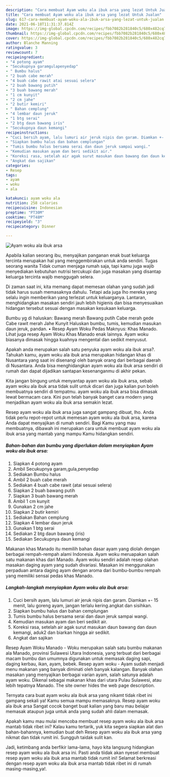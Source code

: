 ```yaml
---
description: "Cara membuat Ayam woku ala ibuk arsa yang lezat Untuk Jualan"
title: "Cara membuat Ayam woku ala ibuk arsa yang lezat Untuk Jualan"
slug: 617-cara-membuat-ayam-woku-ala-ibuk-arsa-yang-lezat-untuk-jualan
date: 2021-06-18T11:31:37.814Z
image: https://img-global.cpcdn.com/recipes/fbb7082b281840c5/680x482cq70/ayam-woku-ala-ibuk-arsa-foto-resep-utama.jpg
thumbnail: https://img-global.cpcdn.com/recipes/fbb7082b281840c5/680x482cq70/ayam-woku-ala-ibuk-arsa-foto-resep-utama.jpg
cover: https://img-global.cpcdn.com/recipes/fbb7082b281840c5/680x482cq70/ayam-woku-ala-ibuk-arsa-foto-resep-utama.jpg
author: Blanche Manning
ratingvalue: 3
reviewcount: 7
recipeingredient:
- "4 potong ayam"
- "Secukupnya garamgulapenyedap"
- " Bumbu halus"
- "2 buah cabe merah"
- "4 buah cabe rawit atai sesuai selera"
- "2 buah bawang putih"
- "3 buah bawang merah"
- "1 cm kunyit"
- "2 cm jahe"
- "2 butir kemiri"
- " Bahan cemplung"
- "4 lembar daun jeruk"
- "1 btg serai"
- "2 btg daun bawang iris"
- "Secukupnya daun kemangi"
recipeinstructions:
- "Cuci bersih ayam, lalu lumuri air jeruk nipis dan garam. Diamkan +- 15 menit, lalu goreng ayam, jangan terlalu kering.angkat dan sisihkan."
- "Siapkan bumbu halus dan bahan cemplungan"
- "Tumis bumbu halus bersama serai dan daun jeruk sampai wangi."
- "Kemudian masukan ayam dan beri sedikit air."
- "Koreksi rasa, setelah air agak surut masukan daun bawang dan daun kemangi, aduk2 dan biarkan hingga air sedikit."
- "Angkat dan sajikan"
categories:
- Resep
tags:
- ayam
- woku
- ala

katakunci: ayam woku ala 
nutrition: 258 calories
recipecuisine: Indonesian
preptime: "PT30M"
cooktime: "PT48M"
recipeyield: "3"
recipecategory: Dinner

---
```



![Ayam woku ala ibuk arsa](https://img-global.cpcdn.com/recipes/fbb7082b281840c5/680x482cq70/ayam-woku-ala-ibuk-arsa-foto-resep-utama.jpg)

Apabila kalian seorang ibu, menyajikan panganan enak buat keluarga tercinta merupakan hal yang menggembirakan untuk anda sendiri. Tugas seorang  wanita Tidak cuman menjaga rumah saja, tapi kamu juga wajib menyediakan kebutuhan nutrisi tercukupi dan juga masakan yang disantap keluarga tercinta wajib menggugah selera.

Di zaman  saat ini, kita memang dapat memesan olahan yang sudah jadi tidak harus susah memasaknya dahulu. Tetapi ada juga lho mereka yang selalu ingin memberikan yang terlezat untuk keluarganya. Lantaran, menghidangkan masakan sendiri jauh lebih higienis dan bisa menyesuaikan hidangan tersebut sesuai dengan masakan kesukaan keluarga. 

Bumbu yg di haluskan: Bawang merah Bawang putih Cabe merah gede Cabe rawit merah Jahe Kunyit Haluskan bumbu, tumis, kemudian masukan daun jeruk, pandan. • Resep Ayam Woku Pedas Maknyus: Khas Manado. Lihat juga resep Ayam Woku Khas Manado enak lainnya. Ayam woku biasanya dimasak hingga kuahnya mengental dan sedikit menyusut.

Apakah anda merupakan salah satu penyuka ayam woku ala ibuk arsa?. Tahukah kamu, ayam woku ala ibuk arsa merupakan hidangan khas di Nusantara yang saat ini disenangi oleh banyak orang dari berbagai daerah di Nusantara. Anda bisa menghidangkan ayam woku ala ibuk arsa sendiri di rumah dan dapat dijadikan santapan kesenanganmu di akhir pekan.

Kita jangan bingung untuk menyantap ayam woku ala ibuk arsa, sebab ayam woku ala ibuk arsa tidak sulit untuk dicari dan juga kalian pun boleh membuatnya sendiri di tempatmu. ayam woku ala ibuk arsa bisa dimasak lewat bermacam cara. Kini pun telah banyak banget cara modern yang menjadikan ayam woku ala ibuk arsa semakin lezat.

Resep ayam woku ala ibuk arsa juga sangat gampang dibuat, lho. Anda tidak perlu repot-repot untuk memesan ayam woku ala ibuk arsa, karena Anda dapat menyajikan di rumah sendiri. Bagi Kamu yang mau membuatnya, dibawah ini merupakan cara untuk membuat ayam woku ala ibuk arsa yang mantab yang mampu Kamu hidangkan sendiri.

<!--inarticleads1-->

##### Bahan-bahan dan bumbu yang diperlukan dalam menyiapkan Ayam woku ala ibuk arsa:

1. Siapkan 4 potong ayam
1. Ambil Secukupnya garam,gula,penyedap
1. Sediakan  Bumbu halus
1. Ambil 2 buah cabe merah
1. Sediakan 4 buah cabe rawit (atai sesuai selera)
1. Siapkan 2 buah bawang putih
1. Siapkan 3 buah bawang merah
1. Ambil 1 cm kunyit
1. Gunakan 2 cm jahe
1. Siapkan 2 butir kemiri
1. Sediakan  Bahan cemplung
1. Siapkan 4 lembar daun jeruk
1. Gunakan 1 btg serai
1. Sediakan 2 btg daun bawang (iris)
1. Sediakan Secukupnya daun kemangi


Makanan khas Manado itu memilih bahan dasar ayam yang diolah dengan berbagai rempah-rempah alami Indonesia. Ayam woku meruapakan salah satu makanan khas dari Manado. Ayam woku sendiri adalah resep olahan masakan daging ayam yang sudah divariasi. Masakan ini menggunakan perpaduan antara daging ayam dengan aroma dari bumbu-bumbu rempah yang memiliki sensai pedas khas Manado. 

<!--inarticleads2-->

##### Langkah-langkah menyiapkan Ayam woku ala ibuk arsa:

1. Cuci bersih ayam, lalu lumuri air jeruk nipis dan garam. Diamkan +- 15 menit, lalu goreng ayam, jangan terlalu kering.angkat dan sisihkan.
1. Siapkan bumbu halus dan bahan cemplungan
1. Tumis bumbu halus bersama serai dan daun jeruk sampai wangi.
1. Kemudian masukan ayam dan beri sedikit air.
1. Koreksi rasa, setelah air agak surut masukan daun bawang dan daun kemangi, aduk2 dan biarkan hingga air sedikit.
1. Angkat dan sajikan


Resep Ayam Woku Manado - Woku merupakan salah satu bumbu makanan ala Manado, provinsi Sulawesi Utara Indonesia, yang terbuat dari berbagai macam bumbu dan umumnya digunakan untuk memasak daging sapi, daging kerbau, ikan, ayam, bebek. Resep ayam woku - Ayam sudah menjadi menu makanan yang banyak diminati oleh banyak kalangan. Banyak olahan masakan yang menyajikan berbagai varian ayam, salah satunya adalah ayam woku. Dikenal sebagai makanan khas dari utara Pulau Sulawesi, atau lebih tepatnya Manado. The site owner hides the web page description. 

Ternyata cara buat ayam woku ala ibuk arsa yang nikamt tidak ribet ini gampang sekali ya! Kamu semua mampu memasaknya. Resep ayam woku ala ibuk arsa Sangat cocok banget buat kalian yang baru mau belajar memasak ataupun juga untuk anda yang sudah ahli dalam memasak.

Apakah kamu mau mulai mencoba membuat resep ayam woku ala ibuk arsa mantab tidak ribet ini? Kalau kamu tertarik, yuk kita segera siapkan alat dan bahan-bahannya, kemudian buat deh Resep ayam woku ala ibuk arsa yang nikmat dan tidak rumit ini. Sungguh taidak sulit kan. 

Jadi, ketimbang anda berfikir lama-lama, hayo kita langsung hidangkan resep ayam woku ala ibuk arsa ini. Pasti anda tiidak akan nyesel membuat resep ayam woku ala ibuk arsa mantab tidak rumit ini! Selamat berkreasi dengan resep ayam woku ala ibuk arsa mantab tidak ribet ini di rumah masing-masing,ya!.

